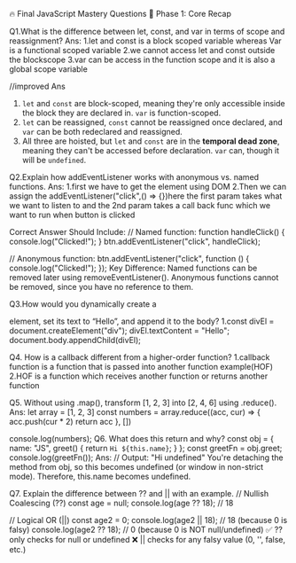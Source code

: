 🔥 Final JavaScript Mastery Questions
🧠 Phase 1: Core Recap

Q1.What is the difference between let, const, and var in terms of scope and reassignment?
Ans: 
1.let and const is a block scoped variable whereas Var is a functional scoped variable
2.we cannot access let and const outside the blockscope
3.var can be access in the function scope and it is also a global scope variable

//improved Ans
1. `let` and `const` are block-scoped, meaning they're only accessible inside the block they are declared in. `var` is function-scoped.
2. `let` can be reassigned, `const` cannot be reassigned once declared, and `var` can be both redeclared and reassigned.
3. All three are hoisted, but `let` and `const` are in the **temporal dead zone**, meaning they can't be accessed before declaration. `var` can, though it will be `undefined`.


Q2.Explain how addEventListener works with anonymous vs. named functions.
Ans: 
1.first we have to get the  element using DOM 
2.Then we can assign the addEventListener("click",() => {})here the first param takes what we want to listen to 
and the 2nd param takes a call back func which we want to run when button is clicked

Correct Answer Should Include:
// Named function:
function handleClick() {
  console.log("Clicked!");
}
btn.addEventListener("click", handleClick);

// Anonymous function:
btn.addEventListener("click", function () {
  console.log("Clicked!");
});
Key Difference:
Named functions can be removed later using removeEventListener().
Anonymous functions cannot be removed, since you have no reference to them.

Q3.How would you dynamically create a <div> element, set its text to “Hello”, and append it to the body?
1.const divEl = document.createElement("div");
divEl.textContent = "Hello";
document.body.appendChild(divEl);


Q4. How is a callback different from a higher-order function?
1.callback function is a function that is passed into another function example(HOF)
2.HOF is a function which receives another function or returns another function

Q5. Without using .map(), transform [1, 2, 3] into [2, 4, 6] using .reduce().
Ans: 
let array = [1, 2, 3]
const numbers = array.reduce((acc, cur) => {
  acc.push(cur * 2)
  return acc
}, [])

console.log(numbers);
Q6. What does this return and why?
const obj = { name: "JS", greet() { return `Hi ${this.name}`; } };
const greetFn = obj.greet;
console.log(greetFn());
Ans: // Output:
"Hi undefined"
You're detaching the method from obj, so this becomes undefined (or window in non-strict mode). Therefore, this.name becomes undefined.

Q7. Explain the difference between ?? and || with an example.
// Nullish Coalescing (??)
const age = null;
console.log(age ?? 18); // 18

// Logical OR (||)
const age2 = 0;
console.log(age2 || 18); // 18 (because 0 is falsy)
console.log(age2 ?? 18); // 0 (because 0 is NOT null/undefined)
✅ ?? only checks for null or undefined
❌ || checks for any falsy value (0, '', false, etc.)



